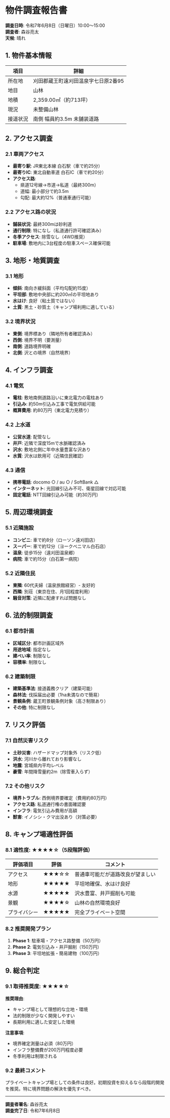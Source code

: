 # 物件調査報告書

**調査日時**: 令和7年6月8日（日曜日）10:00〜15:00  
**調査者**: 森谷亮太  
**天候**: 晴れ  

## 1. 物件基本情報

| 項目 | 詳細 |
|------|------|
| 所在地 | 刈田郡蔵王町遠刈田温泉字七日原2番95 |
| 地目 | 山林 |
| 地積 | 2,359.00㎡（約713坪） |
| 現況 | 未整備山林 |
| 接道状況 | 南側 幅員約3.5m 未舗装道路 |

## 2. アクセス調査

### 2.1 車両アクセス
- **最寄り駅**: JR東北本線 白石駅（車で約25分）
- **最寄りIC**: 東北自動車道 白石IC（車で約20分）
- **アクセス路**: 
  - 県道12号線→市道→私道（最終300m）
  - 道幅: 最小部分で約3.5m
  - 勾配: 最大約12%（普通車通行可能）

### 2.2 アクセス路の状況
- **舗装状況**: 最終300mは砂利道
- **通行制限**: 特になし（私道通行許可確認済み）
- **冬季アクセス**: 除雪なし（4WD推奨）
- **駐車場**: 敷地内に3台程度の駐車スペース確保可能

## 3. 地形・地質調査

### 3.1 地形
- **傾斜**: 南向き緩斜面（平均勾配約15度）
- **平坦部**: 敷地中央部に約200㎡の平坦地あり
- **水はけ**: 良好（粘土質ではない）
- **土質**: 黒土・砂質土（キャンプ場利用に適している）

### 3.2 境界状況
- **東側**: 境界標あり（隣地所有者確認済み）
- **西側**: 境界不明（要測量）
- **南側**: 道路境界明確
- **北側**: 沢との境界（自然境界）

## 4. インフラ調査

### 4.1 電気
- **電柱**: 敷地南側道路沿いに東北電力の電柱あり
- **引込み**: 約50m引込み工事で電気供給可能
- **概算費用**: 約80万円（東北電力見積り）

### 4.2 上水道
- **公営水道**: 配管なし
- **井戸**: 近隣で深度15mで水脈確認済み
- **沢水**: 敷地北側に年中水量豊富な沢あり
- **水質**: 沢水は飲用可（近隣住民確認）

### 4.3 通信
- **携帯電話**: docomo ○ / au ○ / SoftBank △
- **インターネット**: 光回線引込み不可、衛星回線で対応可能
- **固定電話**: NTT回線引込み可能（約30万円）

## 5. 周辺環境調査

### 5.1 近隣施設
- **コンビニ**: 車で約8分（ローソン遠刈田店）
- **スーパー**: 車で約12分（ヨークベニマル白石店）
- **温泉**: 徒歩15分（遠刈田温泉郷）
- **病院**: 車で約15分（白石第一病院）

### 5.2 近隣住民
- **東隣**: 60代夫婦（温泉旅館経営）- 友好的
- **西隣**: 別荘（東京在住、月1回程度利用）
- **騒音対策**: 近隣に配慮すれば問題なし

## 6. 法的制限調査

### 6.1 都市計画
- **区域区分**: 都市計画区域外
- **用途地域**: 指定なし
- **建ぺい率**: 制限なし
- **容積率**: 制限なし

### 6.2 建築制限
- **建築基準法**: 接道義務クリア（建築可能）
- **森林法**: 伐採届出必要（1ha未満なので簡易）
- **景観条例**: 蔵王町景観条例対象（高さ制限あり）
- **その他**: 特に制限なし

## 7. リスク評価

### 7.1 自然災害リスク
- **土砂災害**: ハザードマップ対象外（リスク低）
- **洪水**: 河川から離れており影響なし
- **地震**: 宮城県内平均レベル
- **豪雪**: 年間降雪量約2m（除雪車入らず）

### 7.2 その他リスク
- **境界トラブル**: 西側境界要確定（費用約80万円）
- **アクセス路**: 私道通行権の書面確認要
- **インフラ**: 電気引込み費用が高額
- **獣害**: イノシシ・クマ出没あり（対策必要）

## 8. キャンプ場適性評価

### 8.1 適性度: ★★★★☆（5段階評価）

| 評価項目 | 評価 | コメント |
|----------|------|----------|
| アクセス | ★★★☆☆ | 普通車可能だが道路改良が望ましい |
| 地形 | ★★★★★ | 平坦地確保、水はけ良好 |
| 水源 | ★★★★★ | 沢水豊富、井戸掘削も可能 |
| 景観 | ★★★★☆ | 山林の自然環境良好 |
| プライバシー | ★★★★★ | 完全プライベート空間 |

### 8.2 推奨開発プラン
1. **Phase 1**: 駐車場・アクセス路整備（50万円）
2. **Phase 2**: 電気引込み・井戸掘削（150万円）
3. **Phase 3**: 平坦地拡張・簡易建物（100万円）

## 9. 総合判定

### 9.1 取得推奨度: ★★★★☆

**推奨理由**:
- キャンプ場として理想的な立地・環境
- 法的制限が少なく開発しやすい
- 長期利用に適した安定した環境

**注意事項**:
- 境界確定測量は必須（80万円）
- インフラ整備費が200万円程度必要
- 冬季利用は制限される

### 9.2 最終コメント
プライベートキャンプ場としての条件は良好。初期投資を抑えるなら段階的開発を推奨。特に境界問題の解決を優先すべき。

---

**調査者署名**: 森谷亮太  
**調査完了日**: 令和7年6月8日